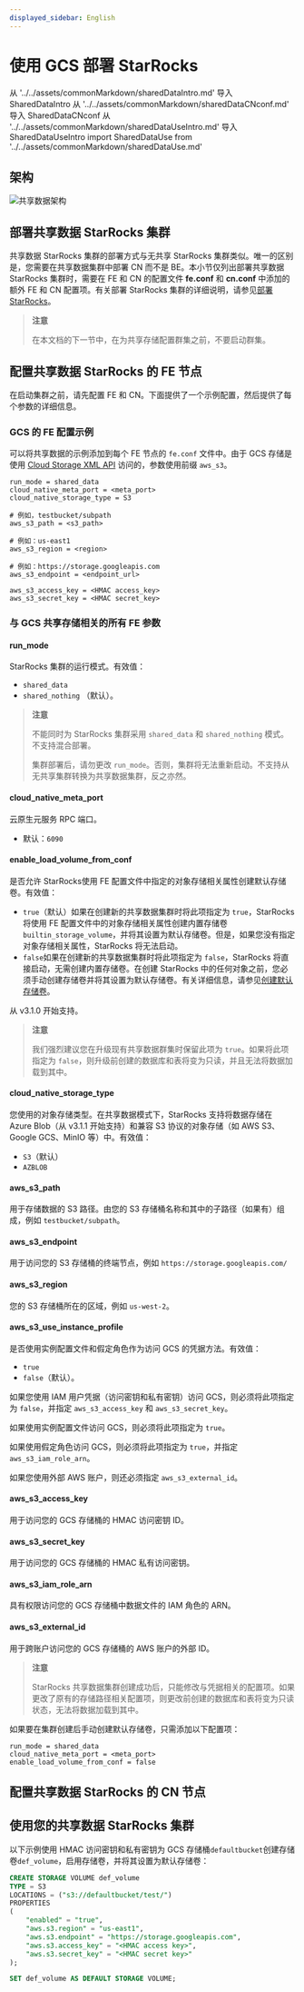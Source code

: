 ```yaml
---
displayed_sidebar: English
---
```


# 使用 GCS 部署 StarRocks

从 '../../assets/commonMarkdown/sharedDataIntro.md' 导入 SharedDataIntro
从 '../../assets/commonMarkdown/sharedDataCNconf.md' 导入 SharedDataCNconf
从 '../../assets/commonMarkdown/sharedDataUseIntro.md' 导入 SharedDataUseIntro
import SharedDataUse from '../../assets/commonMarkdown/sharedDataUse.md'

<SharedDataIntro />

## 架构

![共享数据架构](../../assets/share_data_arch.png)

## 部署共享数据 StarRocks 集群

共享数据 StarRocks 集群的部署方式与无共享 StarRocks 集群类似。唯一的区别是，您需要在共享数据集群中部署 CN 而不是 BE。本小节仅列出部署共享数据 StarRocks 集群时，需要在 FE 和 CN 的配置文件 **fe.conf** 和 **cn.conf** 中添加的额外 FE 和 CN 配置项。有关部署 StarRocks 集群的详细说明，请参见[部署 StarRocks](../../deployment/deploy_manually.md)。

> **注意**
>
> 在本文档的下一节中，在为共享存储配置群集之前，不要启动群集。

## 配置共享数据 StarRocks 的 FE 节点

在启动集群之前，请先配置 FE 和 CN。下面提供了一个示例配置，然后提供了每个参数的详细信息。

### GCS 的 FE 配置示例

可以将共享数据的示例添加到每个 FE 节点的 `fe.conf` 文件中。由于 GCS 存储是使用 [Cloud Storage XML API](https://cloud.google.com/storage/docs/xml-api/overview) 访问的，参数使用前缀 `aws_s3`。

  ```Properties
  run_mode = shared_data
  cloud_native_meta_port = <meta_port>
  cloud_native_storage_type = S3

  # 例如，testbucket/subpath
  aws_s3_path = <s3_path>

  # 例如：us-east1
  aws_s3_region = <region>

  # 例如：https://storage.googleapis.com
  aws_s3_endpoint = <endpoint_url>

  aws_s3_access_key = <HMAC access_key>
  aws_s3_secret_key = <HMAC secret_key>
  ```

### 与 GCS 共享存储相关的所有 FE 参数

#### run_mode

StarRocks 集群的运行模式。有效值：

- `shared_data`
- `shared_nothing` （默认）。

> **注意**
>
> 不能同时为 StarRocks 集群采用 `shared_data` 和 `shared_nothing` 模式。不支持混合部署。
>
> 集群部署后，请勿更改 `run_mode`。否则，集群将无法重新启动。不支持从无共享集群转换为共享数据集群，反之亦然。

#### cloud_native_meta_port

云原生元服务 RPC 端口。

- 默认：`6090`

#### enable_load_volume_from_conf

是否允许 StarRocks使用 FE 配置文件中指定的对象存储相关属性创建默认存储卷。有效值：

- `true`（默认）如果在创建新的共享数据集群时将此项指定为 `true`，StarRocks 将使用 FE 配置文件中的对象存储相关属性创建内置存储卷 `builtin_storage_volume`，并将其设置为默认存储卷。但是，如果您没有指定对象存储相关属性，StarRocks 将无法启动。
- `false`如果在创建新的共享数据集群时将此项指定为 `false`，StarRocks 将直接启动，无需创建内置存储卷。在创建 StarRocks 中的任何对象之前，您必须手动创建存储卷并将其设置为默认存储卷。有关详细信息，请参见[创建默认存储卷](#use-your-shared-data-starrocks-cluster)。

从 v3.1.0 开始支持。

> **注意**
>
> 我们强烈建议您在升级现有共享数据群集时保留此项为 `true`。如果将此项指定为 `false`，则升级前创建的数据库和表将变为只读，并且无法将数据加载到其中。

#### cloud_native_storage_type

您使用的对象存储类型。在共享数据模式下，StarRocks 支持将数据存储在 Azure Blob（从 v3.1.1 开始支持）和兼容 S3 协议的对象存储（如 AWS S3、Google GCS、MinIO 等）中。有效值：

- `S3`（默认）
- `AZBLOB`

#### aws_s3_path

用于存储数据的 S3 路径。由您的 S3 存储桶名称和其中的子路径（如果有）组成，例如 `testbucket/subpath`。

#### aws_s3_endpoint

用于访问您的 S3 存储桶的终端节点，例如 `https://storage.googleapis.com/`

#### aws_s3_region

您的 S3 存储桶所在的区域，例如 `us-west-2`。

#### aws_s3_use_instance_profile

是否使用实例配置文件和假定角色作为访问 GCS 的凭据方法。有效值：

- `true`
- `false`（默认）。

如果您使用 IAM 用户凭据（访问密钥和私有密钥）访问 GCS，则必须将此项指定为 `false`，并指定 `aws_s3_access_key` 和 `aws_s3_secret_key`。

如果使用实例配置文件访问 GCS，则必须将此项指定为 `true`。

如果使用假定角色访问 GCS，则必须将此项指定为 `true`，并指定 `aws_s3_iam_role_arn`。

如果您使用外部 AWS 账户，则还必须指定 `aws_s3_external_id`。

#### aws_s3_access_key

用于访问您的 GCS 存储桶的 HMAC 访问密钥 ID。

#### aws_s3_secret_key

用于访问您的 GCS 存储桶的 HMAC 私有访问密钥。

#### aws_s3_iam_role_arn

具有权限访问您的 GCS 存储桶中数据文件的 IAM 角色的 ARN。

#### aws_s3_external_id

用于跨账户访问您的 GCS 存储桶的 AWS 账户的外部 ID。

> **注意**
>
> StarRocks 共享数据集群创建成功后，只能修改与凭据相关的配置项。如果更改了原有的存储路径相关配置项，则更改前创建的数据库和表将变为只读状态，无法将数据加载到其中。

如果要在集群创建后手动创建默认存储卷，只需添加以下配置项：

```Properties
run_mode = shared_data
cloud_native_meta_port = <meta_port>
enable_load_volume_from_conf = false
```

## 配置共享数据 StarRocks 的 CN 节点

<SharedDataCNconf />

## 使用您的共享数据 StarRocks 集群

<SharedDataUseIntro />

以下示例使用 HMAC 访问密钥和私有密钥为 GCS 存储桶`defaultbucket`创建存储卷`def_volume`，启用存储卷，并将其设置为默认存储卷：

```SQL
CREATE STORAGE VOLUME def_volume
TYPE = S3
LOCATIONS = ("s3://defaultbucket/test/")
PROPERTIES
(
    "enabled" = "true",
    "aws.s3.region" = "us-east1",
    "aws.s3.endpoint" = "https://storage.googleapis.com",
    "aws.s3.access_key" = "<HMAC access key>",
    "aws.s3.secret_key" = "<HMAC secret key>"
);

SET def_volume AS DEFAULT STORAGE VOLUME;
```

<SharedDataUse />
